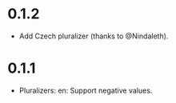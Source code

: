 # 0.1.2

- Add Czech pluralizer (thanks to @Nindaleth).


# 0.1.1

- Pluralizers: en: Support negative values.
